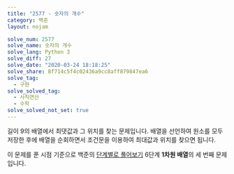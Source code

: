 ```yaml
---
title: "2577 - 숫자의 개수"
category: 백준
layout: nojam

solve_num: 2577
solve_name: 숫자의 개수
solve_lang: Python 3
solve_diff: 27
solve_date: "2020-03-24 18:18:25"
solve_share: 8f714c5f4c02436a9cc8aff879847ea6
solve_tag:
  - 구현
solve_solved_tag:
  - 사칙연산
  - 수학
solve_solved_not_set: true
---
```


길이 9의 배열에서 최댓값과 그 위치를 찾는 문제입니다. 배열을 선언하여 원소를 모두 저장한 후에 배열을 순회하면서 조건문을 이용하여 최대값과 위치를 찾으면 됩니다.

이 문제를 푼 시점 기준으로 백준의 [단계별로 풀어보기](http://noj.am/p/s) 6단계 **1차원 배열**의 세 번째 문제입니다.
